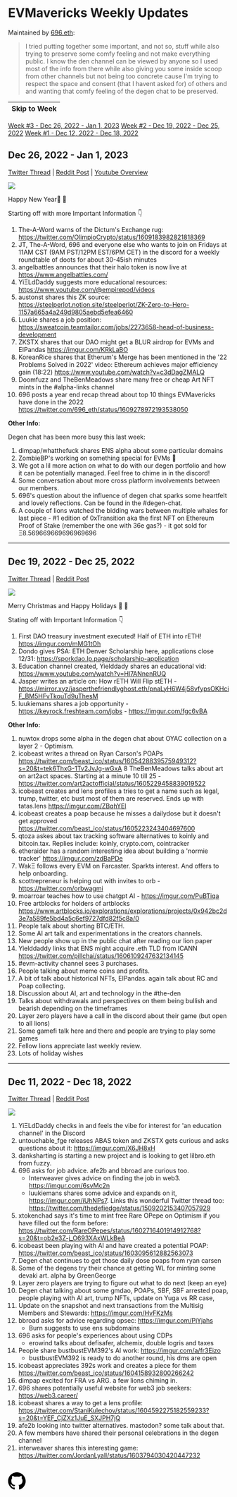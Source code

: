 <meta name="viewport" content="width=device-width,initial-scale=1">
<link rel="stylesheet" href="https://etheralpha.github.io/readme-themes/deep-blue.css">

# EVMavericks Weekly Updates

Maintained by [696.eth](https://etherscan.io/address/696.eth):

> I tried putting together some important, and not so, stuff while also trying to preserve some comfy feeling and not make everything public. I know the den channel can be viewed by anyone so I used most of the info from there while also giving you some inside scoop from other channels but not being too concrete cause I'm trying to respect the space and consent (that I havent asked for) of others and and wanting that comfy feeling of the degen chat to be preserved.

| Skip to Week |
|--------------|
[Week #3 - Dec 26, 2022 - Jan 1, 2023](#dec-26-2022---jan-1-2023)
[Week #2 - Dec 19, 2022 - Dec 25, 2022](#dec-19-2022---dec-25-2022)
[Week #1 - Dec 12, 2022 - Dec 18, 2022](#dec-12-2022---dec-18-2022)


## Dec 26, 2022 - Jan 1, 2023

[Twitter Thread](https://twitter.com/696_eth/status/1609997942857007104) | [Reddit Post](https://www.reddit.com/r/ethfinance/comments/1014ypw/comment/j2o5ynz/) | [Youtube Overview](https://youtu.be/4YxDoek-rOs)

![](https://i.imgur.com/NUXXzgs.png)

Happy New Year🎄 🦁

Starting off with more Important Information 👇

1. The-A-Word warns of the Dictum's Exchange rug: <https://twitter.com/OlimpioCrypto/status/1609183982821818369>
1. JT, The-A-Word, 696 and everyone else who wants to join on Fridays at 11AM CST (9AM PST/12PM EST/6PM CET) in the discord for a weekly roundtable of doots for about 30-45ish minutes
1. angelbattles announces that their halo token is now live at <https://www.angelbattles.com/>
1. YiΞLdDaddy suggests more educational resources: <https://www.youtube.com/@empirepod/videos>
1. austonst shares this ZK source: <https://steelperlot.notion.site/steelperlot/ZK-Zero-to-Hero-1157a665a4a249d9805aebd5efea6460>
1. Luukie shares a job position: <https://sweatcoin.teamtailor.com/jobs/2273658-head-of-business-development>
1. ZKSTX shares that our DAO might get a BLUR airdrop for EVMs and EIPandas <https://imgur.com/KRkLaBO>
1. KoreanRice shares that Etherum's Merge has been mentioned in the '22 Problems Solved in 2022' video: Ethereum achieves major efficiency gain (18:22) <https://www.youtube.com/watch?v=c3dDagZMALQ>
1. Doomfuzz and TheBenMeadows share many free or cheap Art NFT mints in the #alpha-links channel
1. 696 posts a year end recap thread about top 10 things EVMavericks have done in the 2022 <https://twitter.com/696_eth/status/1609278972193538050>

**Other Info:**

Degen chat has been more busy this last week:

1. dimpap/whatthefuck shares ENS alpha about some particular domains
1. ZombieBP's working on something special for EVMs 👀
1. We got a lil more action on what to do with our degen portfolio and how it can be potentially managed. Feel free to chime in in the discord!
1. Some conversation about more cross platform involvements between our members.
1. 696's question about the influence of degen chat sparks some heartfelt and lovely reflections. Can be found in the #degen-chat.
1. A couple of lions watched the bidding wars between multiple whales for last piece - #1 edition of 0xTransition aka the first NFT on Ethereum Proof of Stake (remember the one with 36e gas?) - it got sold for Ξ8.569669669696969696


---


## Dec 19, 2022 - Dec 25, 2022

[Twitter Thread](https://twitter.com/696_eth/status/1607256215146598400) | [Reddit Post](https://www.reddit.com/r/ethfinance/comments/zvgh3v/comment/j1p2lvu/)

![](https://i.imgur.com/dKQqs6l.png)

Merry Christmas and Happy Holidays 🎄 🦁

Stating off with Important Information 👇

1. First DAO treasury investment executed! Half of ETH into rETH! <https://imgur.com/mMG1tOh>
1. Dondo gives PSA: ETH Denver Scholarship here, applications close 12/31: <https://sporkdao.lp.page/scholarship-application>
1. Education channel created, Yielddady shares an educational vid: <https://www.youtube.com/watch?v=Hl7ANnenRUQ>
1. Jasper writes an article on: How rETH Will Flip stETH - <https://mirror.xyz/jasperthefriendlyghost.eth/pnaLyH6W4j58vfypsOKHciF_BM5HFvTkouTd9uThesM>
1. luukiemans shares a job opportunity - <https://keyrock.freshteam.com/jobs> - <https://imgur.com/fgc6vBA>

**Other Info:**

1. nuwtox drops some alpha in the degen chat about OYAC collection on a layer 2 - Optimism.
1. icobeast writes a thread on Ryan Carson's POAPs <https://twitter.com/beast_ico/status/1605428839575949312?s=20&t=tek6ThxG-1Tv2JvJg-wGxA>
8 TheBenMeadows talks about art on art2act spaces. Starting at a minute 10 till 25 - <https://twitter.com/art2actofficial/status/1605229458839019522>
1. icobeast creates and lens profiles a tries to get a name such as legal, trump, twitter, etc bust most of them are reserved. Ends up with tatas.lens <https://imgur.com/ZBqhYEl>
1. icobeast creates a poap because he misses a dailydose but it doesn't get approved <https://twitter.com/beast_ico/status/1605223243404697600>
1. qtoza askes about tax tracking software alternatives to koinly and bitcoin.tax. Replies include: koinly, crypto.com, cointracker
1. etheraider has a random interesting idea about building a 'normie tracker' <https://imgur.com/zdBaPDe>
1. WakΞ follows every EVM on Farcaster. Sparkts interest. And offers to help onboarding.
1. scottrepreneur is helping out with invites to orb - <https://twitter.com/orbwagmi>
1. moarroar teaches how to use chatgpt AI - <https://imgur.com/PuBTiqa>
1. Free artblocks for holders of artblocks <https://www.artblocks.io/explorations/explorations/projects/0x942bc2d3e7a589fe5bd4a5c6ef9727dfd82f5c8a/0>
1. People talk about shorting BTC/ETH.
1. Some AI art talk and experimentations in the creators channels.
1. New people show up in the public chat after reading our lion paper
1. Yielddaddy links that ENS might acquire .eth TLD from ICANN <https://twitter.com/pillchai/status/1606109247632134145>
1. #evm-activity channel sees 3 purchases.
1. People talking about meme coins and profits.
1. A bit of talk about historical NFTs, EIPandas. again talk about RC and Poap collecting.
1. Discussion about AI, art and technology in the #the-den
1. Talks about withdrawals and perspectives on them being bullish and bearish depending on the timeframes
1. Layer zero players have a call in the discord about their game (but open to all lions)
1. Some gamefi talk here and there and people are trying to play some games
1. Fellow lions appreciate last weekly review.
1. Lots of holiday wishes


---


## Dec 11, 2022 - Dec 18, 2022

[Twitter Thread](https://twitter.com/696_eth/status/1605022945989926912) | [Reddit Post](https://www.reddit.com/r/ethfinance/comments/zpjll8/comment/j0wvv6h/)

![](https://i.imgur.com/gbqVQWc.png)

1. YiΞLdDaddy checks in and feels the vibe for interest for 'an education channel' in the Discord
1. untouchable_fge releases ABAS token and ZKSTX gets curious and asks questions about it: <https://imgur.com/X6JH8xH>
1. danksharting is starting a new project and is looking to get lilbro.eth from fuzzy.
1. 696 asks for job advice. afe2b and bbroad are curious too.
    - Interweaver gives advice on finding the job in web3. <https://imgur.com/6svMc2n>
    - luukiemans shares some advice and expands on it, <https://imgur.com/iUhNPs7>. Links this wonderful Twitter thread too: <https://twitter.com/thedefiedge/status/1509202153407057929>
1. xtokenchad says it's time to mint free Rare OPepe on Optimism if you have filled out the form before: <https://twitter.com/RareOPepes/status/1602716401914912768?s=20&t=ob2e3Z-j_O693XAxWLkBeA>
1. icobeast been playing with AI and have created a potential POAP: <https://twitter.com/beast_ico/status/1603095612882563073>
1. Degen chat continues to get those daily dose poaps from ryan carsen
1. Some of the degens try their chance at getting WL for minting some devaki art. alpha by GreenGeorge
1. Layer zero players are trying to figure out what to do next (keep an eye)
1. Degen chat talking about some gmdao, POAPs, SBF, SBF arrested poap, people playing with AI art, trump NFTs, update on Yuga vs RR case,
1. Update on the snapshot and next transactions from the Multisig Members and Stewards: <https://imgur.com/HvFKzMs>
1. bbroad asks for advice regarding opsec: <https://imgur.com/PjYjahs>
    - Burn suggests to use ens subdomains
1. 696 asks for people's experiences about using CDPs
    - erowind talks about defisafer, alchemix, double logris and taxes
1. People share bustbustEVM392's AI work: <https://imgur.com/a/fr3Eizo>
    - bustbustEVM392 is ready to do another round, his dms are open
1. icobeast appreciates 392s work and creates a piece for them <https://twitter.com/beast_ico/status/1604158932800266242>
1. dimpap excited for FRA vs ARG. a few lions chiming in.
1. 696 shares potentially useful website for web3 job seekers: <https://web3.career/>
1. icobeast shares a way to get a lens profile: <https://twitter.com/StaniKulechov/status/1604592275182559233?s=20&t=YEF_CjZXz1JuE_SXJPH7jQ>
1. afe2b looking into twitter alternatives. mastodon? some talk about that.
1. A few members have shared their personal celebrations in the degen channel
1. interweaver shares this interesting game: <https://twitter.com/JordanLyall/status/1603794030420447232>


##


<a id="github-link" href="https://github.com/etheralpha/evm-updates/" target="_blank">
  <svg height="40" width="40" aria-hidden="true" viewBox="0 0 16 16" version="1.1" width="32" data-view-component="true" class="octicon octicon-mark-github v-align-middle">
      <path fill-rule="evenodd" d="M8 0C3.58 0 0 3.58 0 8c0 3.54 2.29 6.53 5.47 7.59.4.07.55-.17.55-.38 0-.19-.01-.82-.01-1.49-2.01.37-2.53-.49-2.69-.94-.09-.23-.48-.94-.82-1.13-.28-.15-.68-.52-.01-.53.63-.01 1.08.58 1.23.82.72 1.21 1.87.87 2.33.66.07-.52.28-.87.51-1.07-1.78-.2-3.64-.89-3.64-3.95 0-.87.31-1.59.82-2.15-.08-.2-.36-1.02.08-2.12 0 0 .67-.21 2.2.82.64-.18 1.32-.27 2-.27.68 0 1.36.09 2 .27 1.53-1.04 2.2-.82 2.2-.82.44 1.1.16 1.92.08 2.12.51.56.82 1.27.82 2.15 0 3.07-1.87 3.75-3.65 3.95.29.25.54.73.54 1.48 0 1.07-.01 1.93-.01 2.2 0 .21.15.46.55.38A8.013 8.013 0 0016 8c0-4.42-3.58-8-8-8z"></path>
  </svg>
</a>


